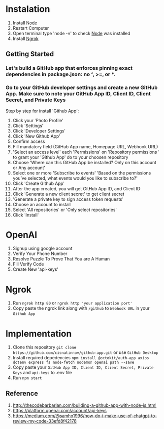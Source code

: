 # Instalation

1. Install [Node](https://nodejs.org/en/download)
2. Restart Computer
3. Open terminal type 'node -v' to check [Node](https://nodejs.org/en/download) was installed
4. Install [Ngrok](https://ngrok.com/download)

## Getting Started

### Let's build a GitHub app that enforces pinning exact dependencies in package.json: no ^, >=, or *.

### Go to your GitHub developer settings and create a new GitHub App. Make sure to note your GitHub App ID, Client ID, Client Secret, and Private Keys

Step by step for install 'Github App':
1. Click your 'Photo Profile'
2. Click 'Settings'
3. Click 'Developer Settings'
4. Click 'New Github App'
5. Confirm access
6. Fill mandatory field (GitHub App name, Homepage URL, Webhook URL)
7. 'Select an access level' each 'Permissions' on 'Repository permissions
' to grant your 'Github App' do to your choosen repository
8. Choose 'Where can this GitHub App be installed? Only on this account or Any account'
9. Select one or more 'Subscribe to events' 'Based on the permissions you’ve selected, what events would you like to subscribe to?'
10. Click 'Create Github App'
11. After the app created, you will get GitHub App ID, and Client ID
12. Click 'Generate a new client secret' to get client secret
13. 'Generate a private key to sign access token requests'
14. Choose an account to install
15. Select 'All repositories' or 'Only select repositories'
16. Click 'Install'

# OpenAI

1. Signup using google account
2. Verify Your Phone Number
3. Resolve Puzzle To Prove That You are A Human
4. Fill Verify Code
5. Create New 'api-keys'

# Ngrok

1. Run `ngrok http 80` or `ngrok http 'your application port'`
2. Copy paste the ngrok link along with `/github` to `Webhook URL` in your `Github App`

# Implementation

1. Clone this repository `git clone https://github.com/cisnatinnov/github-app.git` or use `GitHub Desktop`
2. Install required depedencies `npm install @octokit/auth-app axios dotenv express fs node-fetch nodemon openai path --save`
3. Copy paste  your `GitHub App ID, Client ID, Client Secret, Private Keys` and `api-keys` to .env file
4. Run `npm start`


## Reference
1. http://thecodebarbarian.com/building-a-github-app-with-node-js.html
2. https://platform.openai.com/account/api-keys
3. https://medium.com/@samho1996/how-do-i-make-use-of-chatgpt-to-review-my-code-33efd8f42178